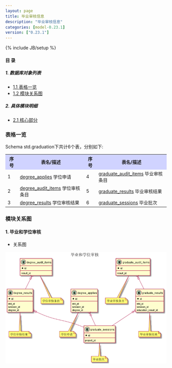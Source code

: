 ```yaml
---
layout: page
title: 毕业审核信息 
description: "毕业审核信息"
categories: [model-0.23.1]
version: ["0.23.1"]
---
```

{% include JB/setup %}

#### 目 录

##### 1. 数据库对象列表
  * [1.1 表格一览](index.html#表格一览)
  * [1.2 模块关系图](index.html#模块关系图)

##### 2. 具体模块明细
* [2.1 核心部分](core.html)

### 表格一览
Schema std.graduation下共计6个表，分别如下:

<table class="table table-bordered table-striped table-condensed">
  <tr>
    <th style="background-color:#D0D3FF">序号</th>
    <th style="background-color:#D0D3FF">表名/描述</th>
    <th style="background-color:#D0D3FF">序号</th>
    <th style="background-color:#D0D3FF">表名/描述</th>
  </tr>
  <tr>
    <td>1</td>
    <td><a href="/std/graduation/core.html#表格-degree_applies-学位申请">degree_applies</a> 学位申请</td>
    <td>4</td>
    <td><a href="/std/graduation/core.html#表格-graduate_audit_items-毕业审核条目">graduate_audit_items</a> 毕业审核条目</td>
  </tr>
  <tr>
    <td>2</td>
    <td><a href="/std/graduation/core.html#表格-degree_audit_items-学位审核条目">degree_audit_items</a> 学位审核条目</td>
    <td>5</td>
    <td><a href="/std/graduation/core.html#表格-graduate_results-毕业审核结果">graduate_results</a> 毕业审核结果</td>
  </tr>
  <tr>
    <td>3</td>
    <td><a href="/std/graduation/core.html#表格-degree_results-学位审核结果">degree_results</a> 学位审核结果</td>
    <td>6</td>
    <td><a href="/std/graduation/core.html#表格-graduate_sessions-毕业批次">graduate_sessions</a> 毕业批次</td>
  </tr>
</table>

### 模块关系图


#### 1. 毕业和学位审核
  * 关系图

![毕业和学位审核](images/result.png)


